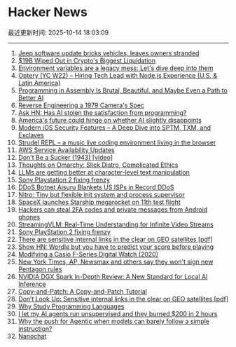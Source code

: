 # Hacker News

最近更新时间: 2025-10-14 18:03:09

--- 
1. [Jeep software update bricks vehicles, leaves owners stranded](https://www.thestack.technology/jeep-software-update-bricks-vehicles-leaves-owners-stranded/) 
2. [$19B Wiped Out in Crypto's Biggest Liquidation](https://decrypt.co/344038/morning-minute-19b-wiped-out-in-cryptos-biggest-liquidation-ever) 
3. [Environment variables are a legacy mess: Let's dive deep into them](https://allvpv.org/haotic-journey-through-envvars/) 
4. [Optery (YC W22) – Hiring Tech Lead with Node.js Experience (U.S. & Latin America)](https://www.optery.com/careers/) 
5. [Programming in Assembly Is Brutal, Beautiful, and Maybe Even a Path to Better AI](https://www.wired.com/story/programming-assembly-artificial-intelligence/) 
6. [Reverse Engineering a 1979 Camera's Spec](https://blog.mano.lol/posts/film/) 
7. [Ask HN: Has AI stolen the satisfaction from programming?](https://news.ycombinator.com/item?id=45572130) 
8. [America's future could hinge on whether AI slightly disappoints](https://www.noahpinion.blog/p/americas-future-could-hinge-on-whether) 
9. [Modern iOS Security Features – A Deep Dive into SPTM, TXM, and Exclaves](https://arxiv.org/abs/2510.09272) 
10. [Strudel REPL – a music live coding environment living in the browser](https://strudel.cc) 
11. [AWS Service Availability Updates](https://aws.amazon.com/about-aws/whats-new/2025/10/aws-service-availability/) 
12. [Don't Be a Sucker (1943) [video]](https://www.youtube.com/watch?v=vGAqYNFQdZ4) 
13. [Thoughts on Omarchy: Slick Distro, Complicated Ethics](https://tedium.co/2025/10/13/omarchy-linux-distro-commentary/) 
14. [LLMs are getting better at character-level text manipulation](https://blog.burkert.me/posts/llm_evolution_character_manipulation/) 
15. [Sony Playstation 2 fixing frenzy](https://retrohax.net/sony-playstation-2-fixing-frenzy/) 
16. [DDoS Botnet Aisuru Blankets US ISPs in Record DDoS](https://krebsonsecurity.com/2025/10/ddos-botnet-aisuru-blankets-us-isps-in-record-ddos/) 
17. [Nitro: Tiny but flexible init system and process supervisor](https://github.com/leahneukirchen/nitro) 
18. [SpaceX launches Starship megarocket on 11th test flight](https://www.cnn.com/science/live-news/spacex-starship-flight-11-launch-10-13-25) 
19. [Hackers can steal 2FA codes and private messages from Android phones](https://arstechnica.com/security/2025/10/no-fix-yet-for-attack-that-lets-hackers-pluck-2fa-codes-from-android-phones/) 
20. [StreamingVLM: Real-Time Understanding for Infinite Video Streams](https://arxiv.org/abs/2510.09608) 
21. [Sony PlayStation 2 fixing frenzy](https://retrohax.net/sony-playstation-2-fixing-frenzy/) 
22. [There are sensitive internal links in the clear on GEO satellites [pdf]](https://satcom.sysnet.ucsd.edu/docs/dontlookup_ccs25_fullpaper.pdf) 
23. [Show HN: Wordle but you have to predict your score before playing](https://boring.game/invite/SRhyUStjin) 
24. [Modifying a Casio F-Series Digital Watch (2020)](https://shellzine.net/casio-f-series-mods/) 
25. [New York Times, AP, Newsmax and others say they won't sign new Pentagon rules](https://apnews.com/article/pentagon-press-access-defense-department-rules-95878bce05096912887701eaa6d019c6) 
26. [NVIDIA DGX Spark In-Depth Review: A New Standard for Local AI Inference](https://lmsys.org/blog/2025-10-13-nvidia-dgx-spark/) 
27. [Copy-and-Patch: A Copy-and-Patch Tutorial](https://transactional.blog/copy-and-patch/tutorial) 
28. [Don’t Look Up: Sensitive internal links in the clear on GEO satellites [pdf]](https://satcom.sysnet.ucsd.edu/docs/dontlookup_ccs25_fullpaper.pdf) 
29. [Why Study Programming Languages](https://people.csail.mit.edu/rachit/post/why-study-programming-languages/) 
30. [I let my AI agents run unsupervised and they burned $200 in 2 hours](https://blog.justcopy.ai/p/i-let-my-ai-agents-run-unsupervised) 
31. [Why the push for Agentic when models can barely follow a simple instruction?](https://forum.cursor.com/t/why-the-push-for-agentic-when-models-can-barely-follow-a-single-simple-instruction/137154) 
32. [Nanochat](https://simonwillison.net/2025/Oct/13/nanochat/) 
